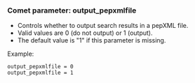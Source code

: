 ### Comet parameter: output_pepxmlfile

- Controls whether to output search results in a pepXML file.
- Valid values are 0 (do not output) or 1 (output).
- The default value is "1" if this parameter is missing.

Example:
```
output_pepxmlfile = 0
output_pepxmlfile = 1
```
